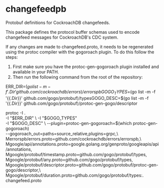 # changefeedpb

Protobuf definitions for CockroachDB changefeeds.

This package defines the protocol buffer schemas used to encode changefeed messages for CockroachDB's CDC system.


If any changes are made to changefeed.proto, it needs to be regenerated using the protoc compiler with the gogoroach plugin. To do this follow the steps: 

1. First make sure you have the protoc-gen-gogoroach plugin installed and available in your PATH.
2. Then run the following command from the root of the repository:

ERR_DIR=$(go list -m -f '{{.Dir}}' github.com/cockroachdb/errors)/errorspb GOGO_TYPES=$(go list -m -f '{{.Dir}}' github.com/gogo/protobuf)/typesGOGO_DESC=$(go list -m -f '{{.Dir}}' github.com/gogo/protobuf)/protoc-gen-gogo/descriptor

protoc -I . \
  -I "$ERR_DIR" \
  -I "$GOGO_TYPES" \
  -I "$GOGO_DESC" \                                        
  --plugin=protoc-gen-gogoroach=$(which protoc-gen-gogoroach) \
  --gogoroach_out=paths=source_relative,plugins=grpc,\        
Merrorspb/errors.proto=github.com/cockroachdb/errors/errorspb,\                     
Mgoogle/api/annotations.proto=google.golang.org/genproto/googleapis/api/annotations,\
Mgoogle/protobuf/timestamp.proto=github.com/gogo/protobuf/types,\
Mgoogle/protobuf/any.proto=github.com/gogo/protobuf/types,\
Mgoogle/protobuf/descriptor.proto=github.com/gogo/protobuf/protoc-gen-gogo/descriptor,\               
Mgoogle/protobuf/duration.proto=github.com/gogo/protobuf/types:. \
  changefeed.proto




